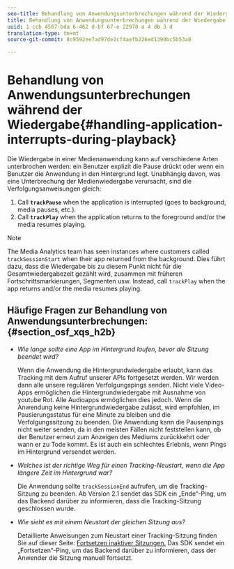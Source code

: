 ```yaml
---
seo-title: Behandlung von Anwendungsunterbrechungen während der Wiedergabe
title: Behandlung von Anwendungsunterbrechungen während der Wiedergabe
uuid: 1 ccb 4507-bda 6-462 d-bf 67-e 22978 a 4 db 3 d
translation-type: tm+mt
source-git-commit: 8c9592ee7ad97de2cf4aefb226ed1390bc5b53a8

---
```



# Behandlung von Anwendungsunterbrechungen während der Wiedergabe{#handling-application-interrupts-during-playback}

Die Wiedergabe in einer Medienanwendung kann auf verschiedene Arten unterbrochen werden: ein Benutzer explizit die Pause drückt oder wenn ein Benutzer die Anwendung in den Hintergrund legt. Unabhängig davon, was eine Unterbrechung der Medienwiedergabe verursacht, sind die Verfolgungsanweisungen gleich:

1. Call **`trackPause`** when the application is interrupted (goes to background, media pauses, etc.).
1. Call **`trackPlay`** when the application returns to the foreground and/or the media resumes playing.

>[!NOTE]
>
>The Media Analytics team has seen instances where customers called `trackSessionStart` when their app returned from the background. Dies führt dazu, dass die Wiedergabe bis zu diesem Punkt nicht für die Gesamtwiedergabezeit gezählt wird, zusammen mit früheren Fortschrittsmarkierungen, Segmenten usw. Instead, call `trackPlay` when the app returns and/or the media resumes playing.

## Häufige Fragen zur Behandlung von Anwendungsunterbrechungen: {#section_osf_xqs_h2b}

* _Wie lange sollte eine App im Hintergrund laufen, bevor die Sitzung beendet wird?_

   Wenn die Anwendung die Hintergrundwiedergabe erlaubt, kann das Tracking mit dem Aufruf unserer APIs fortgesetzt werden. Wir werden dann alle unsere regulären Verfolgungspings senden. Nicht viele Video-Apps ermöglichen die Hintergrundwiedergabe mit Ausnahme von youtube Rot. Alle Audioapps ermöglichen dies jedoch. Wenn die Anwendung keine Hintergrundwiedergabe zulässt, wird empfohlen, im Pausierungsstatus für eine Minute zu bleiben und die Verfolgungssitzung zu beenden. Die Anwendung kann die Pausenpings nicht weiter senden, da in den meisten Fällen nicht feststellen kann, ob der Benutzer erneut zum Anzeigen des Mediums zurückkehrt oder wann er zu Tode kommt. Es ist auch ein schlechtes Erlebnis, wenn Pings im Hintergrund versendet werden.

* _Welches ist der richtige Weg für einen Tracking-Neustart, wenn die App längere Zeit im Hintergrund war?_

   Die Anwendung sollte `trackSessionEnd` aufrufen, um die Tracking-Sitzung zu beenden. Ab Version 2.1 sendet das SDK ein „Ende“-Ping, um das Backend darüber zu informieren, dass die Tracking-Sitzung geschlossen wurde.

* _Wie sieht es mit einem Neustart der gleichen Sitzung aus?_

   Detaillierte Anweisungen zum Neustart einer Tracking-Sitzung finden Sie auf dieser Seite: [Fortsetzen inaktiver Sitzungen.](../../sdk-implement/cookbook/resuming-inactive.md) Das SDK sendet ein „Fortsetzen“-Ping, um das Backend darüber zu informieren, dass der Anwender die Sitzung manuell fortsetzt.

